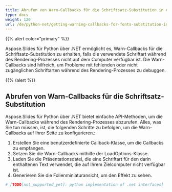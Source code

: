 ```yaml
---
title: Abrufen von Warn-Callbacks für die Schriftsatz-Substitution in Aspose.Slides
type: docs
weight: 120
url: /de/python-net/getting-warning-callbacks-for-fonts-substitution-in-aspose-slides/
---
```


{{% alert color="primary" %}} 

Aspose.Slides für Python über .NET ermöglicht es, Warn-Callbacks für die Schriftsatz-Substitution zu erhalten, falls die verwendete Schriftart während des Rendering-Prozesses nicht auf dem Computer verfügbar ist. Die Warn-Callbacks sind hilfreich, um Probleme mit fehlenden oder nicht zugänglichen Schriftarten während des Rendering-Prozesses zu debuggen.

{{% /alert %}} 
## **Abrufen von Warn-Callbacks für die Schriftsatz-Substitution**
Aspose.Slides für Python über .NET bietet einfache API-Methoden, um die Warn-Callbacks während des Rendering-Prozesses abzurufen. Alles, was Sie tun müssen, ist, die folgenden Schritte zu befolgen, um die Warn-Callbacks auf Ihrer Seite zu konfigurieren.:

1. Erstellen Sie eine benutzerdefinierte Callback-Klasse, um die Callbacks zu empfangen.
1. Setzen Sie die Warn-Callbacks mithilfe der LoadOptions-Klasse.
1. Laden Sie die Präsentationsdatei, die eine Schriftart für den darin enthaltenen Text verwendet, die auf Ihrem Zielcomputer nicht verfügbar ist.
1. Generieren Sie die Folienminiaturansicht, um den Effekt zu sehen.

```py
# [TODO[not_supported_yet]: python implementation of .net interfaces]
```